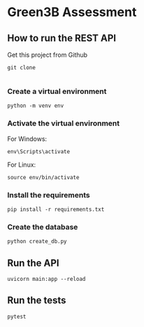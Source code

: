 # Green3B Assessment 

## How to run the REST API
Get this project from Github
``` 
git clone 
 
```

### Create a virtual environment

```
python -m venv env
```

### Activate the virtual environment

For Windows:
```
env\Scripts\activate
```
For Linux:
```
source env/bin/activate
```


### Install the requirements 

``` 
pip install -r requirements.txt
```

### Create the database
``` python create_db.py ```

## Run the API
``` uvicorn main:app --reload ```

## Run the tests
``` pytest ```
